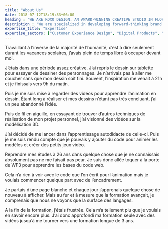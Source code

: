 ```yaml
---
title: "About Us"
date: 2018-07-12T18:19:33+06:00
heading : "WE ARE ROXO DESIGN. AN AWARD-WINNING CREATIVE STUDIO IN FLORIDA."
description : "We are specialized in developing forward-thinking brand identities, websites, illustration and animation for all types of customers. And we do this by bringing our customers through each phase of the design process with us."
expertise_title: "Expertise"
expertise_sectors: ["Customer Experience Design", "Digital Products", "Development", "Campaign & Content", "Employer Branding", "Animation & Motion Graphics", "Packaging & Product Design", "Retail & Spacial", "Print & Editorial Design", "Concept/Text", "Information Design"]
---
```


Travaillant à l’inverse de la majorité de l’humanité, c’est à dire seulement durant les vacances scolaires, j’avais plein de temps libre à occuper devant moi. 

J’étais dans une période assez créative. J’ai repris le dessin sur tablette pour essayer de dessiner des personnages. Je n’arrivais pas à aller me coucher sans que mon dessin soit fini. Souvent, l’inspiration me venait à 21h et je finissais vers 9h du matin.

Puis je me suis mise à regarder des vidéos pour apprendre l’animation en dessin. Étant long à réaliser et mes dessins n’étant pas très concluant, j’ai un peu abandonné l’idée.

Puis de fil en aiguille, en essayant de trouver d’autres techniques de réalisation de mon projet personnel, j’ai visionné des vidéos sur la modélisation 3D.

J’ai décidé de me lancer dans l’apprentissage autodidacte de celle-ci. Puis je me suis rendu compte que je pouvais y ajouter du code pour animer les modèles et créer des petits jeux vidéo. 

Reprendre mes études à 26 ans dans quelque chose que je ne connaissais absolument pas ne me faisait pas peur. Je suis donc allée toquer à la porte de WF3 pour apprendre les bases du code web. 

Cela n’a rien à voir avec le code que l’on écrit pour l’animation mais je voulais commencer quelque part avec de l’encadrement.

Je partais d’une page blanche et chaque jour j’apprenais quelque chose de nouveau à afficher. Mais au fur et à mesure que la formation avançait,  je comprenais que nous ne voyons que la surface des langages. 

A la fin de la formation, j’étais frustrée.
Cela m’a tellement plu que je voulais en savoir encore plus. J’ai donc approfondi ma formation seule avec des vidéos jusqu’à me tourner vers une formation longue de 3 ans.
